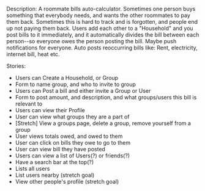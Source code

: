 Description: 
A roommate bills auto-calculator. Sometimes one person buys something that everybody needs, and wants the other roommates to pay them back. Sometimes this is hard to track and is forgotten, and people end up not paying them back. Users add each other to a "Household" and you post bills to it immediately, and it automatically divides the bill between each person--so everyone owes the person posting the bill. Maybe push notifications for everyone. Auto posts reoccurring bills like: Rent, electricity, internet bill, heat etc.

Stories:

* Users can Create a Household, or Group
* Form to name group, and who to invite to group
* Users can Post a bill and either invite a Group or User
* Form to post amount, and description, and what groups/users this bill is relevant to
* Users can view their Profile
* User can view what groups they are a part of
* [Stretch] View a groups page, delete a group, remove yourself from a group
* User views totals owed, and owed to them
* User can click on bills they owe to go to them
* User can view bill they have posted
* Users can view a list of Users(?) or friends(?)
* Have a search bar at the top(?)
* Lists all users
* List users nearby (stretch goal)
* View other people's profile (stretch goal)